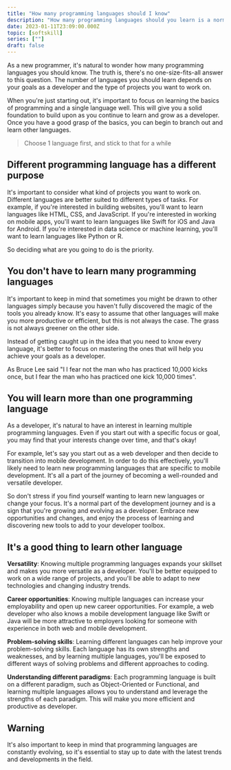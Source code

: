 ```yaml
---
title: "How many programming languages should I know"
description: "How many programming languages should you learn is a normal question to ask when you just beginning your journey in programming world. Here is my take"
date: 2023-01-11T23:09:00.000Z
topic: [softskill]
series: [""]
draft: false
---
```

As a new programmer, it's natural to wonder how many programming languages you should know. The truth is, there's no one-size-fits-all answer to this question. The number of languages you should learn depends on your goals as a developer and the type of projects you want to work on.

When you're just starting out, it's important to focus on learning the basics of programming and a single language well. This will give you a solid foundation to build upon as you continue to learn and grow as a developer. Once you have a good grasp of the basics, you can begin to branch out and learn other languages.

> Choose 1 language first, and stick to that for a while

## Different programming language has a different purpose

It's important to consider what kind of projects you want to work on. Different languages are better suited to different types of tasks. For example, if you're interested in building websites, you'll want to learn languages like HTML, CSS, and JavaScript. If you're interested in working on mobile apps, you'll want to learn languages like Swift for iOS and Java for Android. If you're interested in data science or machine learning, you'll want to learn languages like Python or R.

So deciding what are you going to do is the priority. 

## You don't have to learn many programming languages

It's important to keep in mind that sometimes you might be drawn to other languages simply because you haven't fully discovered the magic of the tools you already know. It's easy to assume that other languages will make you more productive or efficient, but this is not always the case. The grass is not always greener on the other side.

Instead of getting caught up in the idea that you need to know every language, it's better to focus on mastering the ones that will help you achieve your goals as a developer.

As Bruce Lee said "I I fear not the man who has practiced 10,000 kicks once, but I fear the man who has practiced one kick 10,000 times".

## You will learn more than one programming language

As a developer, it's natural to have an interest in learning multiple programming languages. Even if you start out with a specific focus or goal, you may find that your interests change over time, and that's okay!

For example, let's say you start out as a web developer and then decide to transition into mobile development. In order to do this effectively, you'll likely need to learn new programming languages that are specific to mobile development. It's all a part of the journey of becoming a well-rounded and versatile developer.

So don't stress if you find yourself wanting to learn new languages or change your focus. It's a normal part of the development journey and is a sign that you're growing and evolving as a developer. Embrace new opportunities and changes, and enjoy the process of learning and discovering new tools to add to your developer toolbox.

## It's a good thing to learn other language

**Versatility**: Knowing multiple programming languages expands your skillset and makes you more versatile as a developer. You'll be better equipped to work on a wide range of projects, and you'll be able to adapt to new technologies and changing industry trends.

**Career opportunities**: Knowing multiple languages can increase your employability and open up new career opportunities. For example, a web developer who also knows a mobile development language like Swift or Java will be more attractive to employers looking for someone with experience in both web and mobile development.

**Problem-solving skills**: Learning different languages can help improve your problem-solving skills. Each language has its own strengths and weaknesses, and by learning multiple languages, you'll be exposed to different ways of solving problems and different approaches to coding.

**Understanding different paradigms**: Each programming language is built on a different paradigm, such as Object-Oriented or Functional, and learning multiple languages allows you to understand and leverage the strengths of each paradigm. This will make you more efficient and productive as developer.


## Warning

It's also important to keep in mind that programming languages are constantly evolving, so it's essential to stay up to date with the latest trends and developments in the field.
